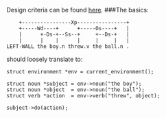 Design criteria can be found [here](https://github.com/Sheyne/comprehend/wiki "On the wiki").
###The basics:

		+----------------Xp----------------+
		+-----Wd----+      +-----Os----+   |
		|      +-Ds-+--Ss--+     +--Ds-+   |
		|      |    |      |     |     |   |
	LEFT-WALL the boy.n threw.v the ball.n . 

should loosely translate to:

	struct environment *env = current_environment();
	
	struct noun *subject = env->noun("the boy");
	struct noun *object  = env->noun("the ball");
	struct verb *action  = env->verb("threw", object);
	
	subject->do(action);
